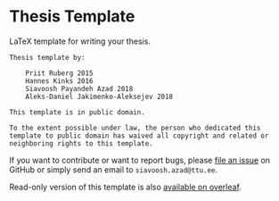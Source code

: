 # Thesis Template

LaTeX template for writing your thesis.

```
Thesis template by:

    Priit Ruberg 2015
    Hannes Kinks 2016
    Siavoosh Payandeh Azad 2018
    Aleks-Daniel Jakimenko-Aleksejev 2018

This template is in public domain.

To the extent possible under law, the person who dedicated this
template to public domain has waived all copyright and related or
neighboring rights to this template.
```

If you want to contribute or want to report bugs, please
[file an issue](https://github.com/TUT-ASI/thesis-template/issues)
on GitHub or simply send an email to `siavoosh.azad@ttu.ee`.

Read-only version of this template is also
[available on overleaf](https://www.overleaf.com/read/wjghvfmyhwvc).

